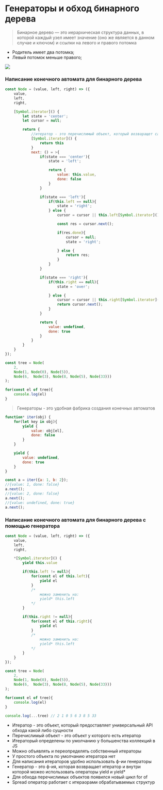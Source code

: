 # Генераторы и обход бинарного дерева
> Бинарное дерево — это иерархическая структура данных, в которой каждый узел имеет значение (оно же является в данном случае и ключом) и ссылки на левого и правого потомка

- Родитель имеет два потомка;
- Левый потомок меньше правого;

![](https://habrastorage.org/r/w1560/files/772/ac8/a1e/772ac8a1ed9c4abb862c036a2113a196.png)

### Написание конечного автомата для бинарного дерева
```javascript
const Node = (value, left, right) => ({
	value, 
	left,
	right,

	[Symbol.iterator]() {
		let state = 'center';
		let cursor = null;

		return {
			//итератор - это перечислимый объект, который возваращет сам себя
			[Symbol.iterator]() {
				return this
			}
			next: () = >{
				if(state === 'center'){
					state = 'left';

					return {
						value: this.value,
						done: false
					}
				}

				if(state === 'left'){
					if(this.left == null){
						state = 'right';
					} else {
						cursor = cursor || this.left[Symbol.iterator]();

						const res = cursor.next();

						if(res.done){
							cursor = null;
							state = 'right';

						} else {
							return res;
						}
					}
				}

				if(state === 'right'){
					if(this.right == null){
						state = 'over';

					} else {
						cursor = cursor || this.right[Symbol.iterator]()
						return cursor.next();
					}
				}

				return {
					value: undefined,
					done: true
				}
			}
		}
	}
});

const tree = Node(
	2,
	Node(1, Node(0), Node(5)),
	Node(6,  Node(3), Node(8, Node(5), Node(33)))
);

for(const el of tree){
	console.log(el)
}
```

> Генераторы - это удобная фабрика создания конечных автоматов

```javascript
function* iter(obj) {
	for(let key in obj){
		yield {
			value: obj[el],
			done: false
		}
	}

	yield {
		value: undefined,
		done: true
	}
}

const a = iter({a: 1, b: 2});
//{value: 1, done: false}
a.next();
//{value: 2, done: false}
a.next();
//{value: undefined, done: true}
a.next();
```

### Написание конечного автомата для бинарного дерева с помощью генератора
```javascript
const Node = (value, left, right) => ({
	value, 
	left,
	right,

	*[Symbol.iterator]() {
		yield this.value

		if(this.left != null){
			for(const el of this.left){
				yield el
			}
			/*
				можно заменить на:
				yield* this.left
			*/
		}

		if(this.right != null){
			for(const el of this.right){
				yield el 
			}
			/*
				можно заменить на:
				yield* this.left
			*/
		}
	}
});

const tree = Node(
	2,
	Node(1, Node(0), Node(5)),
	Node(6,  Node(3), Node(8, Node(5), Node(33)))
);

for(const el of tree){
	console.log(el)
}

console.log(...tree) // 2 1 0 5 6 3 8 5 33
```

- Итератор - это объект, который предоставляет универсальный API обхода какой либо сущности
- Перечислимый объект - это объект у которого есть итератор
- Итераторый определены по умолчанию у большенства коллекций в JS
- Можно объявлять и переопределять собственный итераторы
- У простого объекта по умолчанию итератора нет
- Для написания итераторов удобно использовать ф-ии генераторы
- Генератор - это ф-ия, которая возвращает итератор и внутри которой можео использовать операторы yield и yield*
- Для обхода перечислимых объектов появился новый цикл for of
- Spread оператор работает с итераорами обрабатываемых структур
